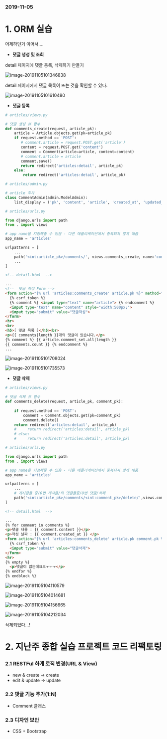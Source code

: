 ### 2019-11-05

# 1. ORM 실습

어제하던거 이어서....

- **댓글 생성 및 조회**

 detail 페이지에 댓글 등록, 삭제하기 만들기

![image-20191105101346838](assets/image-20191105101346838.png)

detail 페이지에서 댓글 목록이 뜨는 것을 확인할 수 있다.

![image-20191105101610480](assets/image-20191105101610480.png)

- **댓글 등록**

```python
# articles/views.py

# 댓글 생성 뷰 함수
def comments_create(request, article_pk):
    article = Article.objects.get(pk=article_pk)
    if request.method == 'POST':
       # comment.article = request.POST.get('article')
       content = request.POST.get('content')
       comment = Comment(article=article, content=content)
       # comment.article = article
       comment.save()
       return redirect('articles:detail', article_pk)
    else:
        return redirect('articles:detail', article_pk)
```
```python
# articles/admin.py

# article 추가
class CommentAdmin(admin.ModelAdmin):
    list_display = ('pk', 'content', 'article', 'created_at', 'updated_at',)
```
```python
# articles/urls.py

from django.urls import path
from . import views

# app name을 지정해줄 수 있음 - 다른 애플리케이션에서 중복되지 않게 해줌
app_name = 'articles'

urlpatterns = [            
    ...
    path('<int:article_pk>/comments/', views.comments_create, name='comments_create'),
    ...
]
```

```html
<!-- detail.html  -->

...
<!--  댓글 작성 Form -->
<form action="{% url 'articles:comments_create' article.pk %}" method="POST">
  {% csrf_token %}
  {% comment %} <input type="text" name="article"> {% endcomment %}
  <input type="text" name="content" style="width:500px;">
  <input type="submit" value="댓글작성">
</form>
<hr>
<br>
<h5>[ 댓글 목록 ]</h5><br>
<p>{{ comments|length }}개의 댓글이 있습니다.</p>
{% comment %} {{ article.comment_set.all|length }}
{{ comments.count }} {% endcomment %}
...
```

![image-20191105101708024](assets/image-20191105101708024.png)

![image-20191105101735573](assets/image-20191105101735573.png)

- **댓글 삭제**

```python
# articles/views.py

# 댓글 삭제 뷰 함수
def comments_delete(request, article_pk, comment_pk):
    
    if request.method == 'POST':
        comment = Comment.objects.get(pk=comment_pk)
        comment.delete()
    return redirect('articles:detail', article_pk)
    #     return redirect('articles:detail', article_pk)
    # else:
    #     return redirect('articles:detail', article_pk)
```

```python
# articles/urls.py

from django.urls import path
from . import views

# app name을 지정해줄 수 있음 - 다른 애플리케이션에서 중복되지 않게 해줌
app_name = 'articles'

urlpatterns = [            
    ...
    # 게시글들 중/O번 게시클/의 댓글들중/O번 댓글/삭제
    path('<int:article_pk>/comments/<int:comment_pk>/delete/',views.comments_delete, name='comments_delete'),
]
```
```html
<!-- detail.html  -->

...
{% for comment in comments %}
<p>댓글 내용 : {{ comment.content }}</p>
<p>작성 날짜 : {{ comment.created_at }} </p>
<form action="{% url 'articles:comments_delete' article.pk comment.pk %}" method="POST">
  {% csrf_token %}
  <input type="submit" value="댓글삭제">
</form>
<hr>
{% empty %}
  <p>댓글이 없는데요오ㅜㅜㅜ</p>
{% endfor %}
{% endblock %}
```

![image-20191105104110579](assets/image-20191105104110579-1572918080007.png)

![image-20191105104014681](assets/image-20191105104014681.png)

![image-20191105104156665](assets/image-20191105104156665.png)

![image-20191105104212034](assets/image-20191105104212034.png)

삭제되었다...!

# 2. 지난주 종합 실습 프로젝트 코드 리팩토링

### 2.1 RESTFul 하게 로직 변경(URL & View)

- new & create -> create
- edit & update -> update

### 2.2 댓글 기능 추가(1:N)

- Comment 클래스

### 2.3 디자인 보안 

- CSS + Bootstrap

